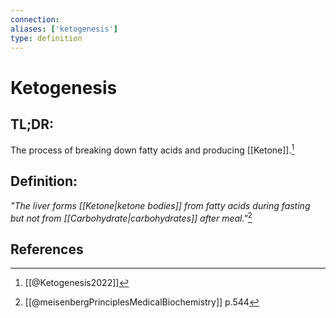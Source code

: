 ```yaml
---
connection:
aliases: ['ketogenesis']
type: definition
---
```


# Ketogenesis

## TL;DR:
The process of breaking down fatty acids and producing [[Ketone]].[^1]

## Definition:
*"The liver forms [[Ketone|ketone bodies]] from fatty acids during fasting but not from [[Carbohydrate|carbohydrates]] after meal."*[^2]



## References

[^1]: [[@Ketogenesis2022]]
[^2]: [[@meisenbergPrinciplesMedicalBiochemistry]] p.544